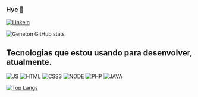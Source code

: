 ### Hye 👊

[![LinkeIn](https://img.shields.io/badge/LinkedIn-0077B5?style=for-the-badge&logo=linkedin&logoColor=white)](https://www.linkedin.com/in/geneton-neto/) 

![Geneton GitHub stats](https://github-readme-stats.vercel.app/api?username=genetonneto&show_icons=true&theme=tokyonight)

## Tecnologias que estou usando para desenvolver, atualmente. 
[![JS](https://img.shields.io/badge/JavaScript-F7DF1E?style=for-the-badge&logo=javascript&logoColor=black)]()
[![HTML](https://img.shields.io/badge/HTML5-E34F26?style=for-the-badge&logo=html5&logoColor=white)]()
[![CSS3](https://img.shields.io/badge/CSS3-1572B6?style=for-the-badge&logo=css3&logoColor=white)]()
[![NODE](https://img.shields.io/badge/Node.js-43853D?style=for-the-badge&logo=node.js&logoColor=white)]()
[![PHP](https://img.shields.io/badge/PHP-777BB4?style=for-the-badge&logo=php&logoColor=white)]()
[![JAVA](https://img.shields.io/badge/Java-ED8B00?style=for-the-badge&logo=java&logoColor=white)]()

[![Top Langs](https://github-readme-stats.vercel.app/api/top-langs/?username=genetonneto&layout=compact)](https://github.com/anuraghazra/github-readme-stats)

